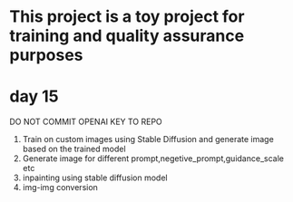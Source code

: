 # This project is a toy project for training and quality assurance purposes

# day 15

DO NOT COMMIT OPENAI KEY TO REPO

1. Train on custom images using Stable Diffusion and generate image based on the trained model
2. Generate image for different prompt,negetive_prompt,guidance_scale etc
3. inpainting using stable diffusion model
4. img-img conversion
